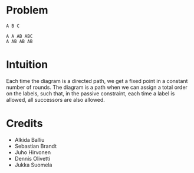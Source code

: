 # Problem

    A B C

    A A AB ABC
    A AB AB AB

# Intuition

Each time the diagram is a directed path, we get a fixed point in a constant number of rounds.
The diagram is a path when we can assign a total order on the labels, such that, in the passive constraint, each time a label is allowed, all successors are also allowed.

# Credits

- Alkida Balliu
- Sebastian Brandt
- Juho Hirvonen
- Dennis Olivetti
- Jukka Suomela
